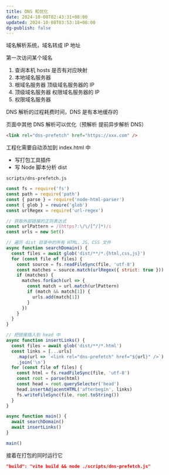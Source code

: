 ```yaml
---
title: DNS 和优化
date: 2024-10-08T02:43:31+08:00
updated: 2024-10-08T03:53:18+08:00
dg-publish: false
---
```


域名解析系统，域名转成 IP 地址

第一次访问某个域名

1. 查询本机 hosts 是否有对应映射
2. 本地域名服务器
3. 根域名服务器 顶级域名服务器的 IP
4. 顶级域名服务器 权限域名服务器的 IP
5. 权限域名服务器

DNS 解析的过程耗费时间，DNS 是有本地缓存的

页面中其他 DNS 解析可以优化（预解析 提前异步解析 DNS）

```html
<link rel="dns-prefetch" href="https://xxx.com" />
```

工程化需要自动添加到 index.html 中

- 写打包工具插件
- 写 Node 脚本分析 dist

`scripts/dns-prefetch.js`

```js
const fs = require('fs')
const path = require('path')
const { parse } = require('node-html-parser')
const { glob } = reuire('glob')
const urlRegex = require('url-regex')

// 获取外部链接的正则表达式
const urlPattern = /(https?:\/\/[^/]*)/i
const urls = new Set()

// 遍历 dist 目录中的所有 HTML、JS、CSS 文件
async function searchDomain() {
  const files = await glob('dist/**/*.{html,css,js}')
  for (const file of files) {
    const source = fs.readFileSync(file, 'utf-8')
    const matches = source.match(urlRegex({ strict: true }))
    if (matches) {
      matches.forEach(url => {
        const match = url.match(urlPattern)
        if (match && match[1]) {
          urls.add(match[1])
        }
      })
    }
  }
}

// 把链接插入到 head 中
async function insertLinks() {
  const files = await glob('dist/**/*.html')
  const links = [...urls]
    .map(url => `<link rel="dns-prefetch" href="${url}" />`)
    .join('\n')
  for (const file of files) {
    const html = fs.readFileSync(file, 'utf-8')
    const root = parse(html)
    const head = root.querySelector('head')
    head.insertAdjacentHTML('afterbegin', links)
    fs.writeFileSync(file, root.toString())
  }
}

async function main() {
  await searchDomain()
  await insertLinks()
}

main()
```

接着在打包的同时运行它

```json
"build": "vite build && node ./scripts/dns-prefetch.js"
```
